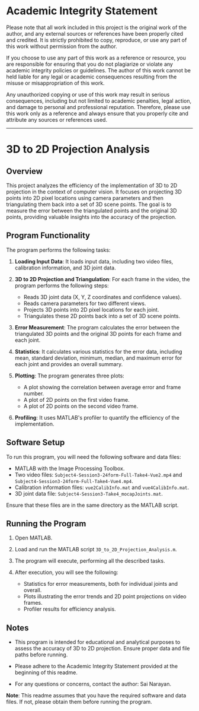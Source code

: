 # Academic Integrity Statement

Please note that all work included in this project is the original work of the author, and any external sources or references have been properly cited and credited. It is strictly prohibited to copy, reproduce, or use any part of this work without permission from the author.

If you choose to use any part of this work as a reference or resource, you are responsible for ensuring that you do not plagiarize or violate any academic integrity policies or guidelines. The author of this work cannot be held liable for any legal or academic consequences resulting from the misuse or misappropriation of this work.

Any unauthorized copying or use of this work may result in serious consequences, including but not limited to academic penalties, legal action, and damage to personal and professional reputation. Therefore, please use this work only as a reference and always ensure that you properly cite and attribute any sources or references used.

---

# 3D to 2D Projection Analysis

## Overview

This project analyzes the efficiency of the implementation of 3D to 2D projection in the context of computer vision. It focuses on projecting 3D points into 2D pixel locations using camera parameters and then triangulating them back into a set of 3D scene points. The goal is to measure the error between the triangulated points and the original 3D points, providing valuable insights into the accuracy of the projection.

## Program Functionality

The program performs the following tasks:

1. **Loading Input Data**: It loads input data, including two video files, calibration information, and 3D joint data.

2. **3D to 2D Projection and Triangulation**: For each frame in the video, the program performs the following steps:
    - Reads 3D joint data (X, Y, Z coordinates and confidence values).
    - Reads camera parameters for two different views.
    - Projects 3D points into 2D pixel locations for each joint.
    - Triangulates these 2D points back into a set of 3D scene points.
    
3. **Error Measurement**: The program calculates the error between the triangulated 3D points and the original 3D points for each frame and each joint.

4. **Statistics**: It calculates various statistics for the error data, including mean, standard deviation, minimum, median, and maximum error for each joint and provides an overall summary.

5. **Plotting**: The program generates three plots:
    - A plot showing the correlation between average error and frame number.
    - A plot of 2D points on the first video frame.
    - A plot of 2D points on the second video frame.

6. **Profiling**: It uses MATLAB's profiler to quantify the efficiency of the implementation.

## Software Setup

To run this program, you will need the following software and data files:

- MATLAB with the Image Processing Toolbox.
- Two video files: `Subject4-Session3-24form-Full-Take4-Vue2.mp4` and `Subject4-Session3-24form-Full-Take4-Vue4.mp4`.
- Calibration information files: `vue2CalibInfo.mat` and `vue4CalibInfo.mat`.
- 3D joint data file: `Subject4-Session3-Take4_mocapJoints.mat`.

Ensure that these files are in the same directory as the MATLAB script.

## Running the Program

1. Open MATLAB.

2. Load and run the MATLAB script `3D_to_2D_Projection_Analysis.m`.

3. The program will execute, performing all the described tasks.

4. After execution, you will see the following:
    - Statistics for error measurements, both for individual joints and overall.
    - Plots illustrating the error trends and 2D point projections on video frames.
    - Profiler results for efficiency analysis.

## Notes

- This program is intended for educational and analytical purposes to assess the accuracy of 3D to 2D projection. Ensure proper data and file paths before running.

- Please adhere to the Academic Integrity Statement provided at the beginning of this readme.

- For any questions or concerns, contact the author: Sai Narayan.

**Note**: This readme assumes that you have the required software and data files. If not, please obtain them before running the program.

